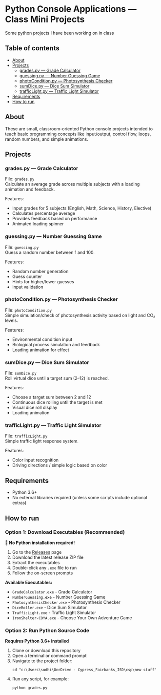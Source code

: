 # Python Console Applications — Class Mini Projects

Some python projects I have been working on in class

## Table of contents
- [About](#about)
- [Projects](#projects)
  - [grades.py — Grade Calculator](#gradespy---grade-calculator)
  - [guessing.py — Number Guessing Game](#guessingpy---number-guessing-game)
  - [photoCondition.py — Photosynthesis Checker](#photoconditionpy---photosynthesis-checker)
  - [sumDice.py — Dice Sum Simulator](#sumdicepy---dice-sum-simulator)
  - [trafficLight.py — Traffic Light Simulator](#trafficlightpy---traffic-light-simulator)
- [Requirements](#requirements)
- [How to run](#how-to-run)

## About
These are small, classroom-oriented Python console projects intended to teach basic programming concepts like input/output, control flow, loops, random numbers, and simple animations.

## Projects

### grades.py — Grade Calculator
File: `grades.py`  
Calculate an average grade across multiple subjects with a loading animation and feedback.

Features:
- Input grades for 5 subjects (English, Math, Science, History, Elective)
- Calculates percentage average
- Provides feedback based on performance
- Animated loading spinner

### guessing.py — Number Guessing Game
File: `guessing.py`  
Guess a random number between 1 and 100.

Features:
- Random number generation
- Guess counter
- Hints for higher/lower guesses
- Input validation

### photoCondition.py — Photosynthesis Checker
File: `photoCondition.py`  
Simple simulation/check of photosynthesis activity based on light and CO₂ levels.

Features:
- Environmental condition input
- Biological process simulation and feedback
- Loading animation for effect

### sumDice.py — Dice Sum Simulator
File: `sumDice.py`  
Roll virtual dice until a target sum (2–12) is reached.

Features:
- Choose a target sum between 2 and 12
- Continuous dice rolling until the target is met
- Visual dice roll display
- Loading animation

### trafficLight.py — Traffic Light Simulator
File: `trafficLight.py`  
Simple traffic light response system.

Features:
- Color input recognition
- Driving directions / simple logic based on color

## Requirements
- Python 3.6+
- No external libraries required (unless some scripts include optional extras)

## How to run

### Option 1: Download Executables (Recommended)
**🚀 No Python installation required!**

1. Go to the [Releases](../../releases) page
2. Download the latest release ZIP file
3. Extract the executables
4. Double-click any `.exe` file to run
5. Follow the on-screen prompts

**Available Executables:**
- `GradeCalculator.exe` - Grade Calculator
- `NumberGuessing.exe` - Number Guessing Game  
- `PhotosynthesisChecker.exe` - Photosynthesis Checker
- `DiceRoller.exe` - Dice Sum Simulator
- `TrafficLight.exe` - Traffic Light Simulator
- `IronShelter-COYA.exe` - Choose Your Own Adventure Game

### Option 2: Run Python Source Code
**Requires Python 3.6+ installed**

1. Clone or download this repository
2. Open a terminal or command prompt
3. Navigate to the project folder:
   ```
   cd "c:\Users\sudhi\OneDrive - Cypress_Fairbanks_ISD\csp\new stuff"
   ```
4. Run any script, for example:
   ```
   python grades.py
   ```